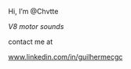 Hi, I’m @Chvtte

*V8 motor sounds*

contact me at

www.linkedin.com/in/guilhermecgc

<!---
Chvtte/Chvtte is a ✨ special ✨ repository because its `README.md` (this file) appears on your GitHub profile.
You can click the Preview link to take a look at your changes.
--->

